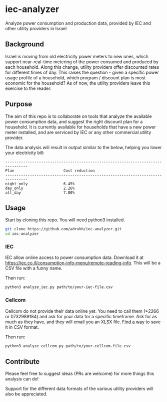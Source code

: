 # iec-analyzer
Analyze power consumption and production data, provided by IEC and other utility providers in Israel

## Background
Israel is moving from old electricity power meters to new ones, which support near-real-time metering of the power consumed and produced by each household. Along this change, utility providers offer discounted rates for different times of day. This raises the question - given a specific power usage profile of a household, which program / discount plan is most economic for the household? As of now, the utility providers leave this exercise to the reader.

## Purpose
The aim of this repo is to collaborate on tools that analyze the available power consumption data, and suggest the right discount plan for a household. It is currently available for households that have a new power meter installed, and are serviced by IEC or any other commercial utility provider.

The data analysis will result in output similar to the below, helping you lower your electricity bill:
```
--------------------------------------------------------------------------------
Plan                      Cost reduction
--------------------------------------------------------------------------------
night_only                6.45%
day_only                  2.26%
all_day                   7.00%
```

## Usage
Start by cloning this repo. You will need python3 installed.
```sh
git clone https://github.com/adrukh/iec-analyzer.git
cd iec-analyzer
```

### IEC
IEC allow online access to power consumption data. Download it at https://iec.co.il/consumption-info-menu/remote-reading-info. This will be a CSV file with a funny name.

Then run:
```sh
python3 analyze_iec.py path/to/your-iec-file.csv
```

### Cellcom
Cellcom do not provide their data online yet. You need to call them (*2266 or 0732989184) and ask for your data for a specific timeframe. Ask for as much as they have, and they will email you an XLSX file. [Find a way](https://csvkit.readthedocs.io/) to save it in CSV format.

Then run:
```sh
python3 analyze_cellcom.py path/to/your-cellcom-file.csv
```

## Contribute
Please feel free to suggest ideas (PRs are welcome) for more things this analysis can do!

Support for the different data formats of the various utility providers will also be appreciated.
